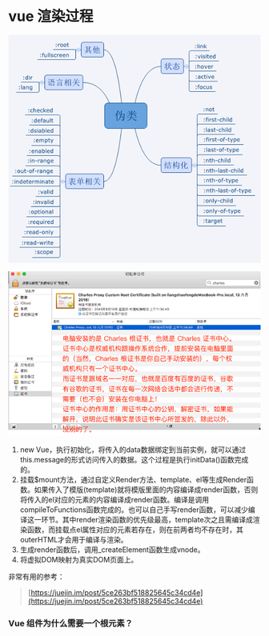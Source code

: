 # vue 渲染过程

![](../../.gitbook/assets/image%20%28199%29.png)

![](../../.gitbook/assets/image%20%28135%29.png)

1. new Vue，执行初始化，将传入的data数据绑定到当前实例，就可以通过this.message的形式访问传入的数据。这个过程是执行initData\(\)函数完成的。
2. 挂载$mount方法，通过自定义Render方法、template、el等生成Render函数。如果传入了模版\(template\)就将模版里面的内容编译成render函数，否则将传入的el对应的元素的内容编译成render函数。编译是调用compileToFunctions函数完成的。也可以自己手写render函数，可以减少编译这一环节。其中render渲染函数的优先级最高，template次之且需编译成渲染函数，而挂载点el属性对应的元素若存在，则在前两者均不存在时，其outerHTML才会用于编译与渲染。
3. 生成render函数后，调用\_createElement函数生成vnode。
4. 将虚拟DOM映射为真实DOM页面上。

非常有用的参考：

> [https://juejin.im/post/5ce263bf518825645c34cd4e](https://juejin.im/post/5ce263bf518825645c34cd4e)

### Vue 组件为什么需要一个根元素？





